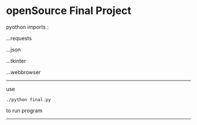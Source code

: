# openSource Final Project

pyothon imports :

...requests

...json

...tkinter

...webbrowser

---

use
```
./python final.py
```
to run program

---
